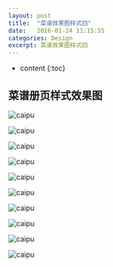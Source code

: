 ```yaml
---
layout: post
title:  "菜谱效果图样式四"
date:   2016-01-24 11:15:55
categories: Design
excerpt: 菜谱效果图样式四
---
```


* content
{:toc}

## 菜谱册页样式效果图

![caipu](/css/pics/12/1.jpg "菜谱效果图") 

![caipu](/css/pics/12/2.jpg "菜谱效果图") 

![caipu](/css/pics/12/3.jpg "菜谱效果图") 

![caipu](/css/pics/12/4.jpg "菜谱效果图") 

![caipu](/css/pics/12/5.jpg "菜谱效果图") 

![caipu](/css/pics/12/6.jpg "菜谱效果图") 

![caipu](/css/pics/12/7.jpg "菜谱效果图") 

![caipu](/css/pics/12/8.jpg "菜谱效果图") 

![caipu](/css/pics/12/9.jpg "菜谱效果图") 

![caipu](/css/pics/12/10.jpg "菜谱效果图") 
